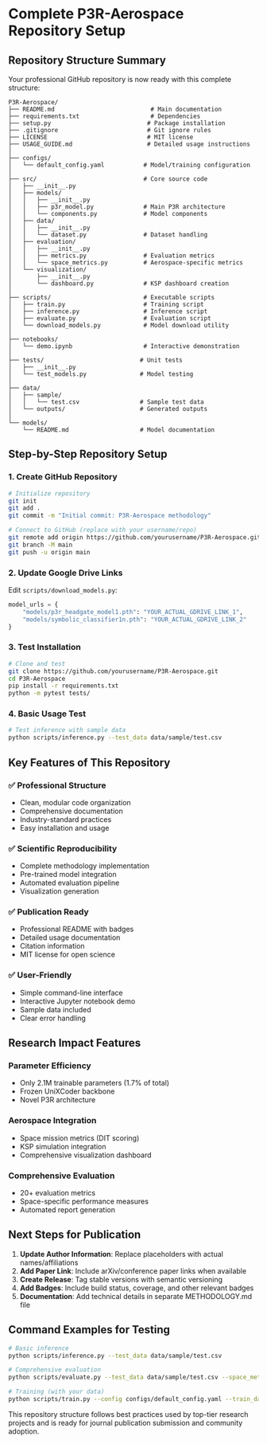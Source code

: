 # Complete P3R-Aerospace Repository Setup

## Repository Structure Summary

Your professional GitHub repository is now ready with this complete structure:

```
P3R-Aerospace/
├── README.md                           # Main documentation
├── requirements.txt                    # Dependencies
├── setup.py                           # Package installation
├── .gitignore                         # Git ignore rules
├── LICENSE                            # MIT license
├── USAGE_GUIDE.md                     # Detailed usage instructions
│
├── configs/
│   └── default_config.yaml           # Model/training configuration
│
├── src/                              # Core source code
│   ├── __init__.py
│   ├── models/
│   │   ├── __init__.py
│   │   ├── p3r_model.py              # Main P3R architecture
│   │   └── components.py             # Model components
│   ├── data/
│   │   ├── __init__.py
│   │   └── dataset.py                # Dataset handling
│   ├── evaluation/
│   │   ├── __init__.py
│   │   ├── metrics.py                # Evaluation metrics
│   │   └── space_metrics.py          # Aerospace-specific metrics
│   └── visualization/
│       ├── __init__.py
│       └── dashboard.py              # KSP dashboard creation
│
├── scripts/                          # Executable scripts
│   ├── train.py                      # Training script
│   ├── inference.py                  # Inference script
│   ├── evaluate.py                   # Evaluation script
│   └── download_models.py            # Model download utility
│
├── notebooks/
│   └── demo.ipynb                    # Interactive demonstration
│
├── tests/                           # Unit tests
│   ├── __init__.py
│   └── test_models.py               # Model testing
│
├── data/
│   ├── sample/
│   │   └── test.csv                 # Sample test data
│   └── outputs/                     # Generated outputs
│
└── models/
    └── README.md                    # Model documentation
```

## Step-by-Step Repository Setup

### 1. Create GitHub Repository
```bash
# Initialize repository
git init
git add .
git commit -m "Initial commit: P3R-Aerospace methodology"

# Connect to GitHub (replace with your username/repo)
git remote add origin https://github.com/yourusername/P3R-Aerospace.git
git branch -M main
git push -u origin main
```

### 2. Update Google Drive Links
Edit `scripts/download_models.py`:
```python
model_urls = {
    "models/p3r_headgate_model1.pth": "YOUR_ACTUAL_GDRIVE_LINK_1",
    "models/symbolic_classifier1n.pth": "YOUR_ACTUAL_GDRIVE_LINK_2"
}
```

### 3. Test Installation
```bash
# Clone and test
git clone https://github.com/yourusername/P3R-Aerospace.git
cd P3R-Aerospace
pip install -r requirements.txt
python -m pytest tests/
```

### 4. Basic Usage Test
```bash
# Test inference with sample data
python scripts/inference.py --test_data data/sample/test.csv
```

## Key Features of This Repository

### ✅ Professional Structure
- Clean, modular code organization
- Comprehensive documentation
- Industry-standard practices
- Easy installation and usage

### ✅ Scientific Reproducibility
- Complete methodology implementation
- Pre-trained model integration
- Automated evaluation pipeline
- Visualization generation

### ✅ Publication Ready
- Professional README with badges
- Detailed usage documentation
- Citation information
- MIT license for open science

### ✅ User-Friendly
- Simple command-line interface
- Interactive Jupyter notebook demo
- Sample data included
- Clear error handling

## Research Impact Features

### Parameter Efficiency
- Only 2.1M trainable parameters (1.7% of total)
- Frozen UniXCoder backbone
- Novel P3R architecture

### Aerospace Integration
- Space mission metrics (DIT scoring)
- KSP simulation integration
- Comprehensive visualization dashboard

### Comprehensive Evaluation
- 20+ evaluation metrics
- Space-specific performance measures
- Automated report generation

## Next Steps for Publication

1. **Update Author Information**: Replace placeholders with actual names/affiliations
2. **Add Paper Link**: Include arXiv/conference paper links when available
3. **Create Release**: Tag stable versions with semantic versioning
4. **Add Badges**: Include build status, coverage, and other relevant badges
5. **Documentation**: Add technical details in separate METHODOLOGY.md file

## Command Examples for Testing

```bash
# Basic inference
python scripts/inference.py --test_data data/sample/test.csv

# Comprehensive evaluation
python scripts/evaluate.py --test_data data/sample/test.csv --space_metrics

# Training (with your data)
python scripts/train.py --config configs/default_config.yaml --train_data your_data.csv
```

This repository structure follows best practices used by top-tier research projects and is ready for journal publication submission and community adoption.
